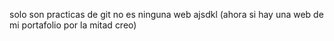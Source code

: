 solo son practicas de git no es ninguna web ajsdkl
(ahora si hay una web de mi portafolio por la mitad creo)
